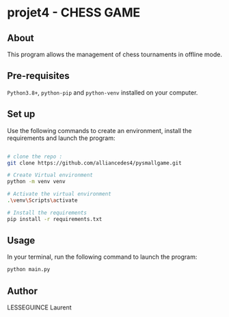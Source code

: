 # projet4 - CHESS GAME



## About

This program allows the management of chess tournaments in offline mode.



## Pre-requisites

```Python3.8+```, ```python-pip``` and  ```python-venv``` installed on your computer.


## Set up

Use the following commands to create an environment, install the requirements and launch the program:

```bash

# clone the repo : 
git clone https://github.com/alliancedes4/pysmallgame.git

# Create Virtual environment
python -m venv venv

# Activate the virtual environment
.\venv\Scripts\activate

# Install the requirements
pip install -r requirements.txt
```

## Usage

In your terminal, run the following command to launch the program:
```bash
python main.py
```

## Author

LESSEGUINCE Laurent



